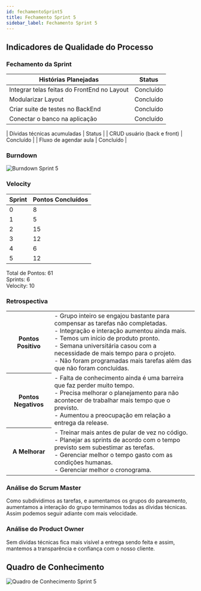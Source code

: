 ```yaml
---
id: fechamentoSprint5
title: Fechamento Sprint 5
sidebar_label: Fechamento Sprint 5
---
```


## Indicadores de Qualidade do Processo

### Fechamento da Sprint

| Histórias Planejadas | Status |
|----------------------|--------|
| Integrar telas feitas do FrontEnd no Layout | Concluído |
| Modularizar Layout | Concluído |
| Criar suite de testes no BackEnd | Concluído |
| Conectar o banco na aplicação | Concluído |

| Dívidas técnicas acumuladas | Status |
| CRUD usuário (back e front) | Concluído |
| Fluxo de agendar aula | Concluído |

### Burndown

![Burndown Sprint 5](https://raw.githubusercontent.com/fga-eps-mds/2020.1-Conecta-Ensina-Wiki/master/website/static/img/burndown_sprint5.png)

### Velocity

| Sprint | Pontos Concluídos |
|--------|-------------------|
| 0 | 8 |
| 1 | 5 |
| 2 | 15 |
| 3 | 12 |
| 4 | 6 |
| 5 | 12 |

Total de Pontos: 61 <br>
Sprints: 6 <br>
Velocity: 10 <br>

### Retrospectiva

<table>
<tr>

<th> Pontos Positivo  </th>
<td>
- Grupo inteiro se engajou bastante para compensar as tarefas não completadas. <br>
- Integração e interação aumentou ainda mais. <br>
- Temos um início de produto pronto. <br>
- Semana universitária casou com a necessidade de mais tempo para o projeto. <br>
- Não foram programadas mais tarefas além das que não foram concluídas. <br>
</td>
</tr>

<tr>
<th> Pontos Negativos </th>
<td>
- Falta de conhecimento ainda é uma barreira que faz perder muito tempo. <br>
- Precisa melhorar o planejamento para não acontecer de trabalhar mais tempo que o previsto. <br>
- Aumentou a preocupação em relação a entrega da release. <br>
</td>
</tr>

<tr>
<th> A Melhorar </th>
<td>
- Treinar mais antes de pular de vez no código. <br>
- Planejar as sprints de acordo com o tempo previsto sem subestimar as terefas. <br>
- Gerenciar melhor o tempo gasto com as condições humanas. <br>
- Gerenciar melhor o cronograma. <br>
</td>
</tr>
</table>

### Análise do Scrum Master

Como subdividimos as tarefas, e aumentamos os grupos do pareamento, aumentamos a interação do grupo terminamos todas as dívidas técnicas. Assim podemos seguir adiante com mais velocidade.

### Análise do Product Owner

Sem dívidas técnicas fica mais visível a entrega sendo feita e assim, mantemos a transparência e confiança com o nosso cliente.

## Quadro de Conhecimento

![Quadro de Conhecimento Sprint 5](https://raw.githubusercontent.com/fga-eps-mds/2020.1-Conecta-Ensina-Wiki/master/website/static/img/quadro_de_conhecimento_sprint5.png)
